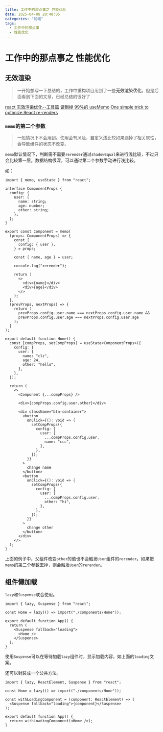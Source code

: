 ```yaml
---
title: 工作中的那点事之 性能优化
date: 2025-04-08 20:48:05
categories: "前端"
tags:
  - 工作中的那点事
  - 性能优化
---
```


# 工作中的那点事之 性能优化

## 无效渲染

> 一开始想写一下总结的，工作中重构项目用到了一些**无效渲染优化**。但是后面看到下面的文章，已经总结的很好了

[react 无效渲染优化--工具篇](https://www.cnblogs.com/echolun/p/17110031.html)
[请删掉 99%的 useMemo](https://zhuanlan.zhihu.com/p/678698481)
[One simple trick to optimize React re-renders](https://kentcdodds.com/blog/optimize-react-re-renders)

### `memo`的第二个参数

> 一般情况下不会用到。使用会有风险，自定义浅比较如果漏掉了相关属性，会导致组件的状态不改变。

`memo`默认情况下，判断需不需要`rerender`通过`shadowEqual`来进行浅比较，不过只会比较第一层。数据结构很深，可以通过第二个参数手动进行浅比较。

如：

```tsx
import { memo, useState } from "react";

interface ComponentProps {
  config: {
    user: {
      name: string;
      age: number;
      other: string;
    };
  };
}

export const Component = memo(
  (props: ComponentProps) => {
    const {
      config: { user },
    } = props;

    const { name, age } = user;

    console.log("rerender");

    return (
      <>
        <div>{name}</div>
        <div>{age}</div>
      </>
    );
  },
  (prevProps, nextProps) => {
    return (
      prevProps.config.user.name === nextProps.config.user.name &&
      prevProps.config.user.age === nextProps.config.user.age
    );
  }
);

export default function Home() {
  const [compProps, setCompProps] = useState<ComponentProps>({
    config: {
      user: {
        name: "clz",
        age: 24,
        other: "hello",
      },
    },
  });

  return (
    <>
      <Component {...compProps} />

      <div>{compProps.config.user.other}</div>

      <div className="btn-container">
        <button
          onClick={(): void => {
            setCompProps({
              config: {
                user: {
                  ...compProps.config.user,
                  name: "ccc",
                },
              },
            });
          }}
        >
          change name
        </button>
        <button
          onClick={(): void => {
            setCompProps({
              config: {
                user: {
                  ...compProps.config.user,
                  other: "hi",
                },
              },
            });
          }}
        >
          change other
        </button>
      </div>
    </>
  );
}
```

上面的例子中，父组件改变`other`的值也不会触发`User`组件的`rerender`。如果把`memo`的第二个参数去掉，则会触发`User`的`rerender`。

## 组件懒加载

`lazy`和`Suspense`联合使用。

```tsx
import { lazy, Suspense } from "react";

const Home = lazy(() => import("./components/Home"));

export default function App() {
  return (
    <Suspense fallback="loading">
      <Home />
    </Suspense>
  );
}
```

使用`Suspense`可以在等待加载`lazy`组件时，显示加载内容，如上面的`loading`文案。

还可以封装成一个公共方法。

```tsx
import { lazy, ReactElement, Suspense } from "react";

const Home = lazy(() => import("./components/Home"));

const withLoadingComponent = (component: ReactElement) => (
  <Suspense fallback="loading">{component}</Suspense>
);

export default function App() {
  return withLoadingComponent(<Home />);
}
```
